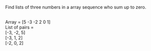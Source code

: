 Find lists of three numbers in a array sequence who sum up to zero. <br><br>

Array = [5 -3 -2 2 0 1] <br>
List of pairs = <br> 
[-3, -2, 5] <br>
[-3, 1, 2] <br>
[-2, 0, 2] <br>
